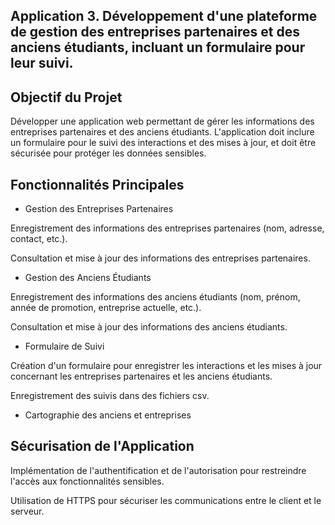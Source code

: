 ## Application 3. Développement d'une plateforme de gestion des entreprises partenaires et des anciens étudiants, incluant un formulaire pour leur suivi.

## Objectif du Projet

Développer une application web permettant de gérer les informations des entreprises partenaires et des anciens étudiants. L'application doit inclure un formulaire pour le suivi des interactions et des mises à jour, et doit être sécurisée pour protéger les données sensibles.

## Fonctionnalités Principales

- Gestion des Entreprises Partenaires

Enregistrement des informations des entreprises partenaires (nom, adresse, contact, etc.).

Consultation et mise à jour des informations des entreprises partenaires.

- Gestion des Anciens Étudiants

Enregistrement des informations des anciens étudiants (nom, prénom, année de promotion, entreprise actuelle, etc.).

Consultation et mise à jour des informations des anciens étudiants.

- Formulaire de Suivi

Création d'un formulaire pour enregistrer les interactions et les mises à jour concernant les entreprises partenaires et les anciens étudiants.

Enregistrement des suivis dans des fichiers csv.

- Cartographie des anciens et entreprises

## Sécurisation de l'Application

Implémentation de l'authentification et de l'autorisation pour restreindre l'accès aux fonctionnalités sensibles.

Utilisation de HTTPS pour sécuriser les communications entre le client et le serveur.

